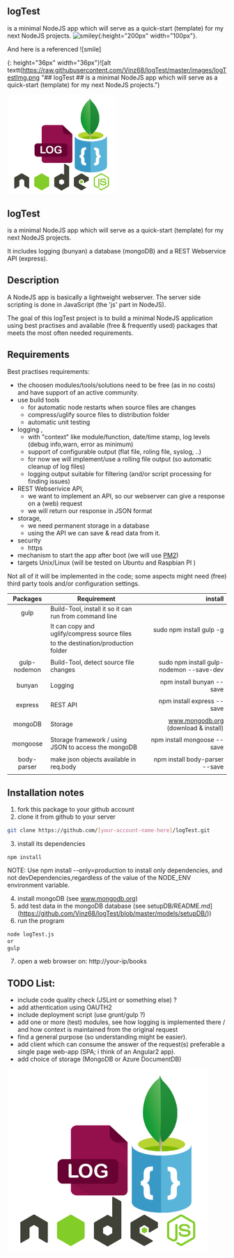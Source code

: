 


## logTest 
is a minimal NodeJS app which will serve as a quick-start (template) for my next NodeJS projects. ![smiley](master/images/logTestImg.png){:height="200px" width="100px"}.

And here is a referenced ![smile]

{: height="36px" width="36px"}![alt textt(https://raw.githubusercontent.com/Vinz68/logTest/master/images/logTestImg.png "## logTest ## 
is a minimal NodeJS app which will serve as a quick-start (template) for my next NodeJS projects.")



<img src="https://raw.githubusercontent.com/Vinz68/logTest/master/images/logTestImg.png" width="250"> 


## logTest 
is a minimal NodeJS app which will serve as a quick-start (template) for my next NodeJS projects.

It includes logging (bunyan) a database (mongoDB) and a REST Webservice API (express).


## Description
A NodeJS app is basically a lightweight webserver. The server side scripting is done in JavaScript (the 'js' part in NodeJS).

The goal of this logTest project is to build a minimal NodeJS application using best practises and available (free & frequently used) packages that meets the most often needed requirements.

## Requirements
Best practises requirements:
- the choosen modules/tools/solutions need to be free (as in no costs) and have support of an active community.
- use build tools 
  - for automatic node restarts when source files are changes
  - compress/uglify source files to distribution folder
  - automatic unit testing
- logging , 
  - with "context" like module/function, date/time stamp, log levels (debug info,warn, error as minimum)
  - support of configurable output (flat file, roling file, syslog, ..)
  - for now we will implement/use a rolling file output (so automatic cleanup of log files)
  - logging output suitable for filtering (and/or script processing for finding issues)
- REST Webserivice API,
  - we want to implement an API, so our webserver can give a response on a (web) request
  - we will return our response in JSON format
- storage,
  - we need permanent storage in a database
  - using the API we can save & read data from it.
- security
  - https
- mechanism to start the app after boot (we will use [PM2](http://pm2.keymetrics.io/))
- targets Unix/Linux (will be tested on Ubuntu and Raspbian PI )


Not all of it will be implemented in the code; some aspects might need (free) third party tools and/or configuration settings.


| Packages        | Requirement           | install        |
|:---------------:| --------------------- | --------------:|
| gulp | Build-Tool, install it so it can run from command line |  |
|  | It can copy and uglify/compress source files | sudo npm install gulp -g |
|  | to the destination/production folder |  |
|  | |  |
| gulp-nodemon | Build-Tool, detect source file changes | sudo npm install gulp-nodemon --save-dev |
|  | |  |
| bunyan | Logging | npm install bunyan --save |
|  | |  |
| express | REST API | npm install express --save |
|  | |  |
| mongoDB | Storage | www.mongodb.org (download & install) |
|  | |  |
| mongoose | Storage framework / using JSON to access the mongoDB | npm install mongoose --save |
|  | |  |
| body-parser | make json objects available in req.body | npm install body-parser --save |
|  | |  |


## Installation notes
1. fork this package to your github account
2. clone it from github to your server 
``` bash
git clone https://github.com/[your-account-name-here]/logTest.git
```
3. install its dependencies 
```
npm install
```
NOTE: Use npm install --only=production to install only dependencies, and not devDependencies,regardless of the value of the NODE_ENV environment variable.

4. install mongoDB (see www.mongodb.org)
5. add test data in the mongoDB database (see setupDB/README.md](https://github.com/Vinz68/logTest/blob/master/models/setupDB/))
6. run the program
```
node logTest.js
or
gulp
```

7. open a web browser on:  http://your-ip/books


 
## TODO List:
- include code quality check (JSLint or something else) ?
- add athentication using OAUTH2
- include deployment script (use grunt/gulp ?)
- add one or more (test) modules, see how logging is implemented there / and how context is maintained from the original request
- find a general purpose (so understanding might be easier).
- add client which can consume the answer of the request(s) preferable a single page web-app (SPA; i think of an Angular2 app).
- add choice of storage (MongoDB or Azure DocumentDB)


![Alt text](images/logTestImg.png?raw=true "logTest")


